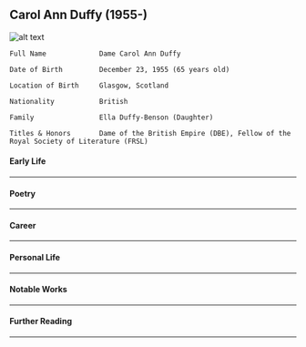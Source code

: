 ## Carol Ann Duffy (1955-)
![alt text][carolannduffy]

[carolannduffy]: https://ichef.bbci.co.uk/images/ic/640x360/p01hgyjv.jpg "Carol Ann Duffy"

````
Full Name             Dame Carol Ann Duffy

Date of Birth         December 23, 1955 (65 years old)

Location of Birth     Glasgow, Scotland

Nationality           British

Family                Ella Duffy-Benson (Daughter)

Titles & Honors       Dame of the British Empire (DBE), Fellow of the Royal Society of Literature (FRSL) 
````

#### Early Life
---------------------


#### Poetry
---------------------


#### Career
---------------------


#### Personal Life
---------------------


#### Notable Works
---------------------


#### Further Reading
---------------------
